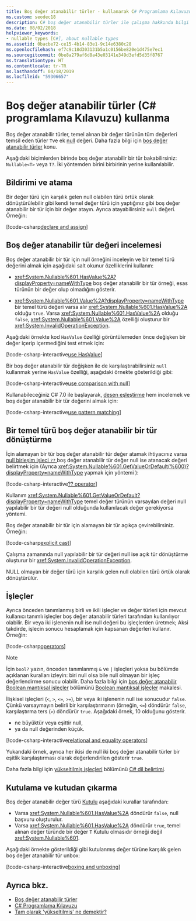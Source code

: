 ```yaml
---
title: Boş değer atanabilir türler - kullanarak C# Programlama Kılavuzu
ms.custom: seodec18
description: C# boş değer atanabilir türler ile çalışma hakkında bilgi edinin
ms.date: 08/02/2018
helpviewer_keywords:
- nullable types [C#], about nullable types
ms.assetid: 0bacbe72-ce15-4b14-83e1-9c14e6380c28
ms.openlocfilehash: ef7c9c18d303131b5a1c0156be820e1d475e7ec1
ms.sourcegitcommit: 0be8a279af6d8a43e03141e349d3efd5d35f8767
ms.translationtype: HT
ms.contentlocale: tr-TR
ms.lasthandoff: 04/18/2019
ms.locfileid: "59306657"
---
```

# <a name="using-nullable-types-c-programming-guide"></a>Boş değer atanabilir türler (C# programlama Kılavuzu) kullanma

Boş değer atanabilir türler, temel alınan bir değer türünün tüm değerleri temsil eden türler `T`ve ek [null](../../language-reference/keywords/null.md) değeri. Daha fazla bilgi için [boş değer atanabilir türler](index.md) konu.

Aşağıdaki biçimlerden birinde boş değer atanabilir bir tür bakabilirsiniz: `Nullable<T>` veya `T?`. İki yöntemden birini birbirinin yerine kullanılabilir.  
  
## <a name="declaration-and-assignment"></a>Bildirimi ve atama

Bir değer türü için karşılık gelen null olabilen türü örtük olarak dönüştürülebilir gibi kendi temel değer türü için yaptığınız gibi boş değer atanabilir bir tür için bir değer atayın. Ayrıca atayabilirsiniz `null` değeri.  Örneğin:
  
[!code-csharp[declare and assign](../../../../samples/snippets/csharp/programming-guide/nullable-types/NullableTypesUsage.cs#1)]

## <a name="examination-of-a-nullable-type-value"></a>Boş değer atanabilir tür değeri incelemesi

Boş değer atanabilir bir tür için null örneğini inceleyin ve bir temel türü değerini almak için aşağıdaki salt okunur özelliklerini kullanın:  
  
- <xref:System.Nullable%601.HasValue%2A?displayProperty=nameWithType> boş değer atanabilir bir tür örneği, esas türünün bir değer olup olmadığını gösterir.
  
- <xref:System.Nullable%601.Value%2A?displayProperty=nameWithType> bir temel türü değeri varsa alır <xref:System.Nullable%601.HasValue%2A> olduğu `true`. Varsa <xref:System.Nullable%601.HasValue%2A> olduğu `false`, <xref:System.Nullable%601.Value%2A> özelliği oluşturur bir <xref:System.InvalidOperationException>.
  
Aşağıdaki örnekte kod `HasValue` özelliği görüntülemeden önce değişken bir değer içerip içermediğini test etmek için:
  
[!code-csharp-interactive[use HasValue](../../../../samples/snippets/csharp/programming-guide/nullable-types/NullableTypesUsage.cs#2)]
  
Bir boş değer atanabilir tür değişken ile de karşılaştırabilirsiniz `null` kullanmak yerine `HasValue` özelliği, aşağıdaki örnekte gösterildiği gibi:  
  
[!code-csharp-interactive[use comparison with null](../../../../samples/snippets/csharp/programming-guide/nullable-types/NullableTypesUsage.cs#3)]

Kullanabileceğiniz C# 7.0 ile başlayarak, [desen eşleştirme](../../pattern-matching.md) hem incelemek ve boş değer atanabilir bir tür değerini almak için:

[!code-csharp-interactive[use pattern matching](../../../../samples/snippets/csharp/programming-guide/nullable-types/NullableTypesUsage.cs#4)]

## <a name="conversion-from-a-nullable-type-to-an-underlying-type"></a>Bir temel türü boş değer atanabilir bir tür dönüştürme

İçin alamayan bir tür boş değer atanabilir tür değer atamak ihtiyacınız varsa [null birleşim işleci `??` ](../../language-reference/operators/null-coalescing-operator.md) boş değer atanabilir tür değer null ise atanacak değeri belirtmek için (Ayrıca <xref:System.Nullable%601.GetValueOrDefault(%600)?displayProperty=nameWithType> yapmak için yöntemi ):
  
[!code-csharp-interactive[?? operator](../../../../samples/snippets/csharp/programming-guide/nullable-types/NullableTypesUsage.cs#5)]

Kullanım <xref:System.Nullable%601.GetValueOrDefault?displayProperty=nameWithType> temel değer türünün varsayılan değeri null yapılabilir bir tür değeri null olduğunda kullanılacak değer gerekiyorsa yöntemi.
  
Boş değer atanabilir bir tür için alamayan bir tür açıkça çevirebilirsiniz. Örneğin:  
  
[!code-csharp[explicit cast](../../../../samples/snippets/csharp/programming-guide/nullable-types/NullableTypesUsage.cs#6)]

Çalışma zamanında null yapılabilir bir tür değeri null ise açık tür dönüştürme oluşturur bir <xref:System.InvalidOperationException>.

NULL olmayan bir değer türü için karşılık gelen null olabilen türü örtük olarak dönüştürülür.
  
## <a name="operators"></a>İşleçler

Ayrıca önceden tanımlanmış birli ve ikili işleçler ve değer türleri için mevcut kullanıcı tanımlı işleçler boş değer atanabilir türleri tarafından kullanılıyor olabilir. Bir veya iki işlenenin null ise null değeri bu işleçlerden üretmek; Aksi takdirde, işlecin sonucu hesaplamak için kapsanan değerleri kullanır. Örneğin:  
  
[!code-csharp[operators](../../../../samples/snippets/csharp/programming-guide/nullable-types/NullableTypesUsage.cs#7)]

> [!NOTE]
> İçin `bool?` yazın, önceden tanımlanmış `&` ve `|` işleçleri yoksa bu bölümde açıklanan kuralları izleyin: biri null olsa bile null olmayan bir işleç değerlendirme sonucu olabilir. Daha fazla bilgi için [boş değer atanabilir Boolean mantıksal işleçler](../../language-reference/operators/boolean-logical-operators.md#nullable-boolean-logical-operators) bölümünü [Boolean mantıksal işleçler](../../language-reference/operators/boolean-logical-operators.md) makalesi.
  
İlişkisel işleçleri (`<`, `>`, `<=`, `>=`), bir veya iki işlenenin null ise sonucudur `false`. Çünkü varsaymayın belirli bir karşılaştırmanın (örneğin, `<=`) döndürür `false`, karşılaştırma ters (`>`) döndürür `true`. Aşağıdaki örnek, 10 olduğunu gösterir.

- ne büyüktür veya eşittir null,
- ya da null değerinden küçük.
  
[!code-csharp-interactive[relational and equality operators](../../../../samples/snippets/csharp/programming-guide/nullable-types/NullableTypesUsage.cs#8)]
  
Yukarıdaki örnek, ayrıca her ikisi de null iki boş değer atanabilir türler bir eşitlik karşılaştırması olarak değerlendirilen gösterir `true`.

Daha fazla bilgi için [yükseltilmiş işleçleri](~/_csharplang/spec/expressions.md#lifted-operators) bölümünü [ C# dil belirtimi](~/_csharplang/spec/introduction.md).

## <a name="boxing-and-unboxing"></a>Kutulama ve kutudan çıkarma

Boş değer atanabilir değer türü [Kutulu](../types/boxing-and-unboxing.md) aşağıdaki kurallar tarafından:

- Varsa <xref:System.Nullable%601.HasValue%2A> döndürür `false`, null başvuru oluşturulur.  
- Varsa <xref:System.Nullable%601.HasValue%2A> döndürür `true`, temel alınan değer türünde bir değer `T` Kutulu olmasıdır örneği değil <xref:System.Nullable%601>.

Aşağıdaki örnekte gösterildiği gibi kutulanmış değer türüne karşılık gelen boş değer atanabilir tür unbox:

[!code-csharp-interactive[boxing and unboxing](../../../../samples/snippets/csharp/programming-guide/nullable-types/NullableTypesUsage.cs#9)]

## <a name="see-also"></a>Ayrıca bkz.

- [Boş değer atanabilir türler](index.md)
- [C# Programlama Kılavuzu](../../programming-guide/index.md)
- [Tam olarak 'yükseltilmiş' ne demektir?](https://blogs.msdn.microsoft.com/ericlippert/2007/06/27/what-exactly-does-lifted-mean/)
